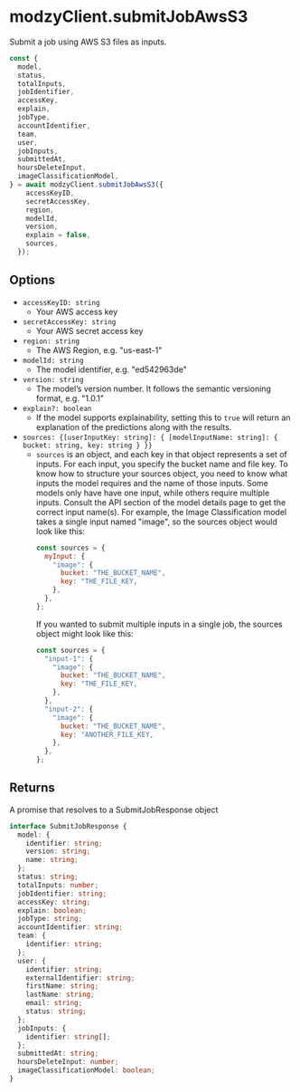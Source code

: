 # modzyClient.submitJobAwsS3

Submit a job using AWS S3 files as inputs.

```javascript
const {
  model,
  status,
  totalInputs,
  jobIdentifier,
  accessKey,
  explain,
  jobType,
  accountIdentifier,
  team,
  user,
  jobInputs,
  submittedAt,
  hoursDeleteInput,
  imageClassificationModel,
} = await modzyClient.submitJobAwsS3({
    accessKeyID,
    secretAccessKey,
    region,
    modelId,
    version,
    explain = false,
    sources,
  });
```

## Options

- `accessKeyID: string`
  - Your AWS access key
- `secretAccessKey: string`
  - Your AWS secret access key
- `region: string`
  - The AWS Region, e.g. "us-east-1"
- `modelId: string`
  - The model identifier, e.g. "ed542963de"
- `version: string`
  - The model’s version number. It follows the semantic versioning format, e.g. "1.0.1"
- `explain?: boolean`
  - If the model supports explainability, setting this to `true` will return an explanation of the predictions along with the results.
- `sources: {[userInputKey: string]: { [modelInputName: string]: { bucket: string, key: string } }}`
  - `sources` is an object, and each key in that object represents a set of inputs. For each input, you specify the bucket name and file key. To know how to structure your sources object, you need to know what inputs the model requires and the name of those inputs. Some models only have have one input, while others require multiple inputs. Consult the API section of the model details page to get the correct input name(s). For example, the Image Classification model takes a single input named "image", so the sources object would look like this:
    ```javascript
    const sources = {
      myInput: {
        "image": {
          bucket: "THE_BUCKET_NAME",
          key: "THE_FILE_KEY,
        },
      },
    };
    ```
    If you wanted to submit multiple inputs in a single job, the sources object might look like this:
    ```javascript
    const sources = {
      "input-1": {
        "image": {
          bucket: "THE_BUCKET_NAME",
          key: "THE_FILE_KEY,
        },
      },
      "input-2": {
        "image": {
          bucket: "THE_BUCKET_NAME",
          key: "ANOTHER_FILE_KEY,
        },
      },
    };
    ```

## Returns

A promise that resolves to a SubmitJobResponse object

```typescript
interface SubmitJobResponse {
  model: {
    identifier: string;
    version: string;
    name: string;
  };
  status: string;
  totalInputs: number;
  jobIdentifier: string;
  accessKey: string;
  explain: boolean;
  jobType: string;
  accountIdentifier: string;
  team: {
    identifier: string;
  };
  user: {
    identifier: string;
    externalIdentifier: string;
    firstName: string;
    lastName: string;
    email: string;
    status: string;
  };
  jobInputs: {
    identifier: string[];
  };
  submittedAt: string;
  hoursDeleteInput: number;
  imageClassificationModel: boolean;
}
```
